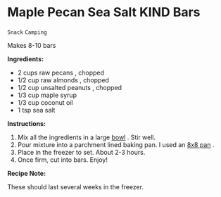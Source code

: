 # Maple Pecan Sea Salt KIND Bars

`Snack` `Camping`

Makes 8-10 bars

**Ingredients:**

- 2 cups raw pecans , chopped
- 1/2 cup raw almonds , chopped
- 1/2 cup unsalted peanuts , chopped
- 1/3 cup maple syrup
- 1/3 cup coconut oil
- 1 tsp sea salt

**Instructions:**

1. Mix all the ingredients in a large [bowl](http://amzn.to/2bnXFLd) . Stir well.
2. Pour mixture into a parchment lined baking pan. I used an [8x8 pan](http://amzn.to/2bAzRCI) .
3. Place in the freezer to set. About 2-3 hours.
4. Once firm, cut into bars. Enjoy!

**Recipe Note:**

These should last several weeks in the freezer.
